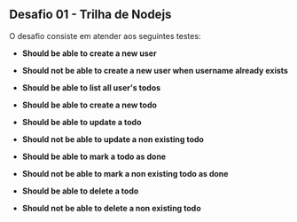 ## Desafio 01 - Trilha de Nodejs

O desafio consiste em atender aos seguintes testes:

- **Should be able to create a new user**

- **Should not be able to create a new user when username already exists**

- **Should be able to list all user's todos**

- **Should be able to create a new todo**

- **Should be able to update a todo**

- **Should not be able to update a non existing todo**

- **Should be able to mark a todo as done**

- **Should not be able to mark a non existing todo as done**

- **Should be able to delete a todo**

- **Should not be able to delete a non existing todo**